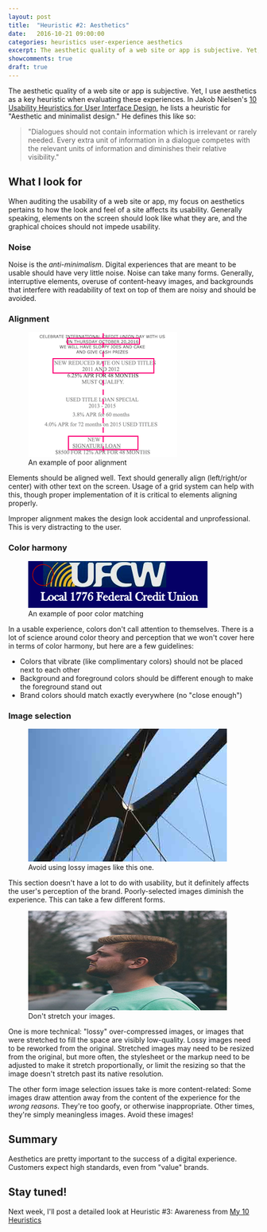 ```yaml
---
layout: post
title:  "Heuristic #2: Aesthetics"
date:   2016-10-21 09:00:00
categories: heuristics user-experience aesthetics
excerpt: The aesthetic quality of a web site or app is subjective. Yet, I use aesthetics as a key heuristic when evaluating these experiences. Find out how.
showcomments: true
draft: true
---
```


The aesthetic quality of a web site or app is subjective. Yet, I use aesthetics as a key heuristic when evaluating these experiences. In Jakob Nielsen's [10 Usability Heuristics for User Interface Design](https://www.nngroup.com/articles/ten-usability-heuristics/), he lists a heuristic for &quot;Aesthetic and minimalist design.&quot; He defines this like so:

> &quot;Dialogues should not contain information which is irrelevant or rarely needed. Every extra unit of information in a dialogue competes with the relevant units of information and diminishes their relative visibility.&quot;

## What I look for

When auditing the usability of a web site or app, my focus on aesthetics pertains to how the look and feel of a site affects its usability. Generally speaking, elements on the screen should look like what they are, and the graphical choices should not impede usability.

### Noise

Noise is the _anti-minimalism_. Digital experiences that are meant to be usable should have very little noise. Noise can take many forms. Generally, interruptive elements, overuse of content-heavy images, and backgrounds that interfere with readability of text on top of them are noisy and should be avoided.

### Alignment

<figure class="img-right"><img  src="/media/2016/10/misalignment.png" alt="Screenshot of poor alignment">
<figcaption>An example of poor alignment</figcaption>
</figure>

Elements should be aligned well. Text should generally align (left/right/or center) with other text on the screen. Usage of a grid system can help with this, though proper implementation of it is critical to elements aligning properly.

Improper alignment makes the design look accidental and unprofessional. This is very distracting to the user.

### Color harmony

<figure class="img-right"><img  src="/media/2016/10/brand-colors.png" alt="Screenshot of poor brand color matching">
<figcaption>An example of poor color matching</figcaption>
</figure>

In a usable experience, colors don't call attention to themselves. There is a lot of science around color theory and perception that we won't cover here in terms of color harmony, but here are a few guidelines:

- Colors that vibrate (like complimentary colors) should not be placed next to each other
- Background and foreground colors should be different enough to make the foreground stand out
- Brand colors should match exactly everywhere (no "close enough")

### Image selection

<figure class="img-right"><img  src="/media/2016/10/lossy.jpg" alt="Lossy image">
<figcaption>Avoid using lossy images like this one.</figcaption>
</figure>

This section doesn't have a lot to do with usability, but it definitely affects the user's perception of the brand. Poorly-selected images diminish the experience. This can take a few different forms.

<figure class="img-right"><img  src="/media/2016/10/squished.jpg" alt="Stretched image">
<figcaption>Don't stretch your images.</figcaption>
</figure>

One is more technical: "lossy" over-compressed images, or images that were stretched to fill the space are visibly low-quality. Lossy images need to be reworked from the original. Stretched images may need to be resized from the original, but more often, the stylesheet or the markup need to be adjusted to make it stretch proportionally, or limit the resizing so that the image doesn't stretch past its native resolution.

The other form image selection issues take is more content-related: Some images draw attention away from the content of the experience for the _wrong reasons_. They're too goofy, or otherwise inappropriate. Other times, they're simply meaningless images. Avoid these images!

## Summary

Aesthetics are pretty important to the success of a digital experience. Customers expect high standards, even from "value" brands.

## Stay tuned!

Next week, I'll post a detailed look at Heuristic #3: Awareness from [My 10 Heuristics](/heuristics/user-experience/2016/10/07/heuristics-overview.html)
